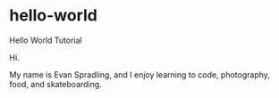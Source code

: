 # hello-world
Hello World Tutorial

Hi.

My name is Evan Spradling, and I enjoy learning to code, photography, food, and skateboarding.
